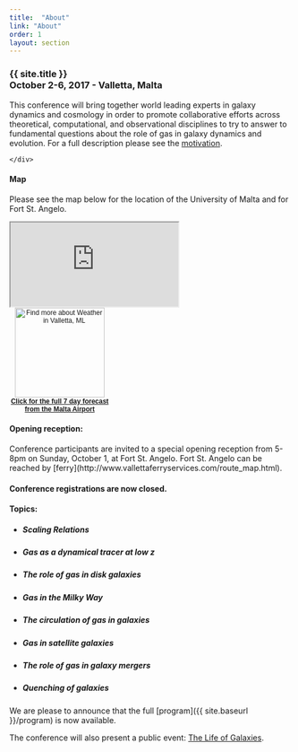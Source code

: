 ```yaml
---
title:  "About"
link: "About"
order: 1
layout: section
---
```


<h3>{{ site.title }}<br>October 2-6, 2017 - Valletta, Malta </h3>

<div class="row row-centered">
    <div class="col-sm-10">
        <p>This conference will bring together world leading experts in galaxy dynamics and cosmology in order to promote collaborative efforts across theoretical, computational, and observational disciplines to try to answer to fundamental questions about the role of gas in galaxy dynamics and evolution. For a full description please see the <a href="{{ site.baseurl }}/motivation">motivation</a>.</p>

    </div>
</div>

#### Map
Please see the map below for the location of the University of Malta and for Fort St. Angelo.
<div class="row row-centered">
    <div class="col-sm-6 col-sm-offset-2">
        <div class="embed-responsive embed-responsive-4by3">
            <iframe src="https://www.google.com/maps/d/embed?mid=1TtorX3SX88oBMCUvdc2hdMV3xLU"></iframe>
        </div>
    </div>
    <div class="col-sm-1">
        <span style="display: block !important; width: 180px; text-align: center; font-family: sans-serif; font-size: 12px;"><a href="http://www.wunderground.com/cgi-bin/findweather/getForecast?query=zmw:00000.1.16597&bannertypeclick=wu_blueglass" title="Valletta, Malta Weather Forecast" target="_blank"><img src="http://weathersticker.wunderground.com/weathersticker/cgi-bin/banner/ban/wxBanner?bannertype=wu_blueglass_metric&airportcode=LMML&ForcedCity=Valletta&ForcedState=Malta&wmo=16597&language=EN" alt="Find more about Weather in Valletta, ML" width="160" /></a><br><b><a href="https://www.maltairport.com/weather/7-day-forecast/" title="Get latest Weather Forecast updates" style="font-family: sans-serif; font-size: 12px" target="_blank">Click for the full 7 day forecast from the Malta Airport</a></b></span>
    </div>
</div>

<h4> Opening reception: </h4> Conference participants are invited to a special opening reception from 5-8pm on Sunday, October 1, at Fort St. Angelo. Fort St. Angelo can be reached by [ferry](http://www.vallettaferryservices.com/route_map.html).


#### Conference registrations are now closed.

#### Topics:
<ul>
    <li>
        <h5> Scaling Relations </h5>
    </li>
    <li>
        <h5> Gas as a dynamical tracer at low z </h5>
    </li>
    <li>
        <h5> The role of gas in disk galaxies </h5>
    </li>
    <li>
        <h5> Gas in the Milky Way </h5>
    </li>
    <li>
        <h5> The circulation of gas in galaxies </h5>
    </li>
    <li>
        <h5> Gas in satellite galaxies </h5>
    </li>
    <li>
        <h5> The role of gas in galaxy mergers </h5>
    </li>
    <li>
        <h5> Quenching of galaxies </h5>
    </li>
</ul> <!-- row -->

We are please to announce that the full [program]({{ site.baseurl }}/program) is now available.

The conference will also present a public event: [The Life of Galaxies](http://bit.ly/LoGalaxies2017).

